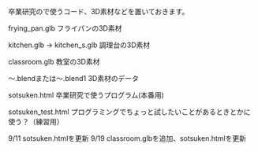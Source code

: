 卒業研究ので使うコード、3D素材などを置いておきます。

frying_pan.glb
フライパンの3D素材 

kitchen.glb → kitchen_s.glb
調理台の3D素材

classroom.glb
教室の3D素材

～.blendまたは～.blend1
3D素材のデータ

sotsuken.html
卒業研究で使うプログラム(本番用)

sotsuken_test.html
プログラミングでちょっと試したいことがあるときとかに使う？（練習用）

9/11 sotsuken.htmlを更新
9/19 classroom.glbを追加、sotsuken.htmlを更新
